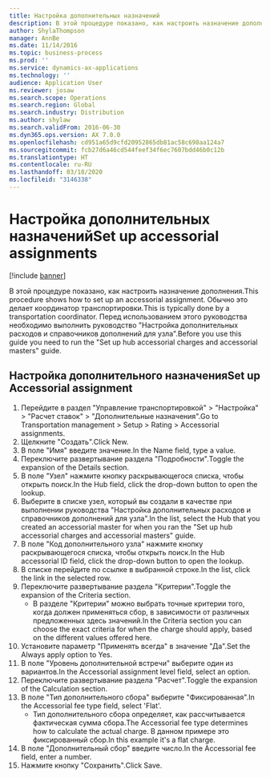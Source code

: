 ```yaml
---
title: Настройка дополнительных назначений
description: В этой процедуре показано, как настроить назначение дополнения.
author: ShylaThompson
manager: AnnBe
ms.date: 11/14/2016
ms.topic: business-process
ms.prod: ''
ms.service: dynamics-ax-applications
ms.technology: ''
audience: Application User
ms.reviewer: josaw
ms.search.scope: Operations
ms.search.region: Global
ms.search.industry: Distribution
ms.author: shylaw
ms.search.validFrom: 2016-06-30
ms.dyn365.ops.version: AX 7.0.0
ms.openlocfilehash: cd951a65d9cfd20952865db81ac58c698aa124a7
ms.sourcegitcommit: fcb27d6a46cd544feef34f6ec7607bdd46b0c12b
ms.translationtype: HT
ms.contentlocale: ru-RU
ms.lasthandoff: 03/18/2020
ms.locfileid: "3146338"
---
```

# <a name="set-up-accessorial-assignments"></a><span data-ttu-id="99647-103">Настройка дополнительных назначений</span><span class="sxs-lookup"><span data-stu-id="99647-103">Set up accessorial assignments</span></span>

[!include [banner](../../includes/banner.md)]

<span data-ttu-id="99647-104">В этой процедуре показано, как настроить назначение дополнения.</span><span class="sxs-lookup"><span data-stu-id="99647-104">This procedure shows how to set up an accessorial assignment.</span></span> <span data-ttu-id="99647-105">Обычно это делает координатор транспортировки.</span><span class="sxs-lookup"><span data-stu-id="99647-105">This is typically done by a transportation coordinator.</span></span> <span data-ttu-id="99647-106">Перед использованием этого руководства необходимо выполнить руководство "Настройка дополнительных расходов и справочников дополнений для узла".</span><span class="sxs-lookup"><span data-stu-id="99647-106">Before you use this guide you need to run the "Set up hub accessorial charges and accessorial masters" guide.</span></span>


## <a name="set-up-accessorial-assignment"></a><span data-ttu-id="99647-107">Настройка дополнительного назначения</span><span class="sxs-lookup"><span data-stu-id="99647-107">Set up Accessorial assignment</span></span>
1. <span data-ttu-id="99647-108">Перейдите в раздел "Управление транспортировкой" > "Настройка" > "Расчет ставок" > "Дополнительные назначения".</span><span class="sxs-lookup"><span data-stu-id="99647-108">Go to Transportation management > Setup > Rating > Accessorial assignments.</span></span>
2. <span data-ttu-id="99647-109">Щелкните "Создать".</span><span class="sxs-lookup"><span data-stu-id="99647-109">Click New.</span></span>
3. <span data-ttu-id="99647-110">В поле "Имя" введите значение.</span><span class="sxs-lookup"><span data-stu-id="99647-110">In the Name field, type a value.</span></span>
4. <span data-ttu-id="99647-111">Переключите развертывание раздела "Подробности".</span><span class="sxs-lookup"><span data-stu-id="99647-111">Toggle the expansion of the Details section.</span></span>
5. <span data-ttu-id="99647-112">В поле "Узел" нажмите кнопку раскрывающегося списка, чтобы открыть поиск.</span><span class="sxs-lookup"><span data-stu-id="99647-112">In the Hub field, click the drop-down button to open the lookup.</span></span>
6. <span data-ttu-id="99647-113">Выберите в списке узел, который вы создали в качестве при выполнении руководства "Настройка дополнительных расходов и справочников дополнений для узла".</span><span class="sxs-lookup"><span data-stu-id="99647-113">In the list, select the Hub that you created an accessorial master for when you ran the "Set up hub accessorial charges and accessorial masters" guide.</span></span> 
7. <span data-ttu-id="99647-114">В поле "Код дополнительного узла" нажмите кнопку раскрывающегося списка, чтобы открыть поиск.</span><span class="sxs-lookup"><span data-stu-id="99647-114">In the Hub accessorial ID field, click the drop-down button to open the lookup.</span></span>
8. <span data-ttu-id="99647-115">В списке перейдите по ссылке в выбранной строке.</span><span class="sxs-lookup"><span data-stu-id="99647-115">In the list, click the link in the selected row.</span></span>
9. <span data-ttu-id="99647-116">Переключите развертывание раздела "Критерии".</span><span class="sxs-lookup"><span data-stu-id="99647-116">Toggle the expansion of the Criteria section.</span></span>
    * <span data-ttu-id="99647-117">В разделе "Критерии" можно выбрать точные критерии того, когда должен применяться сбор, в зависимости от различных предложенных здесь значений.</span><span class="sxs-lookup"><span data-stu-id="99647-117">In the Criteria section you can choose the exact criteria for when the charge should apply, based on the different values offered here.</span></span>  
10. <span data-ttu-id="99647-118">Установите параметр "Применять всегда" в значение "Да".</span><span class="sxs-lookup"><span data-stu-id="99647-118">Set the Always apply option to Yes.</span></span>
11. <span data-ttu-id="99647-119">В поле "Уровень дополнительной встречи" выберите один из вариантов.</span><span class="sxs-lookup"><span data-stu-id="99647-119">In the Accessorial assignment level field, select an option.</span></span>
12. <span data-ttu-id="99647-120">Переключите развертывание раздела "Расчет".</span><span class="sxs-lookup"><span data-stu-id="99647-120">Toggle the expansion of the Calculation section.</span></span>
13. <span data-ttu-id="99647-121">В поле "Тип дополнительного сбора" выберите "Фиксированная".</span><span class="sxs-lookup"><span data-stu-id="99647-121">In the Accessorial fee type field, select 'Flat'.</span></span>
    * <span data-ttu-id="99647-122">Тип дополнительного сбора определяет, как рассчитывается фактическая сумма сбора.</span><span class="sxs-lookup"><span data-stu-id="99647-122">The Accessorial fee type determines how to calculate the actual charge.</span></span> <span data-ttu-id="99647-123">В данном примере это фиксированный сбор.</span><span class="sxs-lookup"><span data-stu-id="99647-123">In this example it's a flat charge.</span></span>  
14. <span data-ttu-id="99647-124">В поле "Дополнительный сбор" введите число.</span><span class="sxs-lookup"><span data-stu-id="99647-124">In the Accessorial fee field, enter a number.</span></span>
15. <span data-ttu-id="99647-125">Нажмите кнопку "Сохранить".</span><span class="sxs-lookup"><span data-stu-id="99647-125">Click Save.</span></span>

